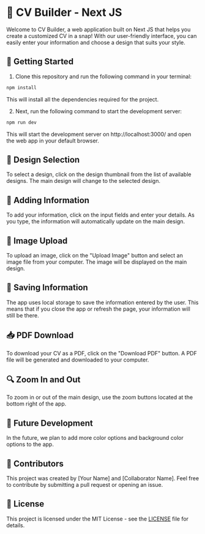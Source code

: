 # 📄 CV Builder - Next JS

Welcome to CV Builder, a web application built on Next JS that helps you create a customized CV in a snap! With our user-friendly interface, you can easily enter your information and choose a design that suits your style.

## 🚀 Getting Started

1. Clone this repository and run the following command in your terminal:

```sh
npm install
```

This will install all the dependencies required for the project.

2. Next, run the following command to start the development server:
```sh
npm run dev
```

This will start the development server on http://localhost:3000/ and open the web app in your default browser.

## 🎨 Design Selection

To select a design, click on the design thumbnail from the list of available designs. The main design will change to the selected design.

## 📝 Adding Information

To add your information, click on the input fields and enter your details. As you type, the information will automatically update on the main design.

## 🌅 Image Upload

To upload an image, click on the "Upload Image" button and select an image file from your computer. The image will be displayed on the main design.

## 💾 Saving Information

The app uses local storage to save the information entered by the user. This means that if you close the app or refresh the page, your information will still be there.

## 📥 PDF Download

To download your CV as a PDF, click on the "Download PDF" button. A PDF file will be generated and downloaded to your computer.

## 🔍 Zoom In and Out

To zoom in or out of the main design, use the zoom buttons located at the bottom right of the app.

## 🚧 Future Development

In the future, we plan to add more color options and background color options to the app.

## 👥 Contributors

This project was created by [Your Name] and [Collaborator Name]. Feel free to contribute by submitting a pull request or opening an issue.

## 📝 License

This project is licensed under the MIT License - see the [LICENSE](LICENSE) file for details.
